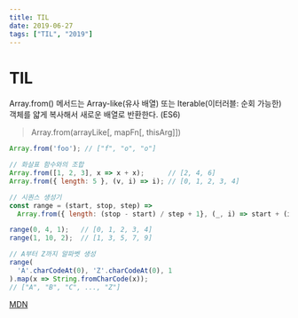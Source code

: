 ```yaml
---
title: TIL
date: 2019-06-27
tags: ["TIL", "2019"]
---
```


# TIL

Array.from() 메서드는 Array-like(유사 배열) 또는 Iterable(이터러블: 순회 가능한) 객체를 얇게 복사해서 새로운 배열로 반환한다. (ES6)

> Array.from(arrayLike[, mapFn[, thisArg]])

```javascript
Array.from('foo'); // ["f", "o", "o"]

// 화살표 함수와의 조합
Array.from([1, 2, 3], x => x + x);      // [2, 4, 6]
Array.from({ length: 5 }, (v, i) => i); // [0, 1, 2, 3, 4]

// 시퀀스 생성기
const range = (start, stop, step) =>
  Array.from({ length: (stop - start) / step + 1}, (_, i) => start + (i * step));

range(0, 4, 1);   // [0, 1, 2, 3, 4]
range(1, 10, 2);  // [1, 3, 5, 7, 9]

// A부터 Z까지 알파벳 생성
range(
  'A'.charCodeAt(0), 'Z'.charCodeAt(0), 1
).map(x => String.fromCharCode(x));
// ["A", "B", "C", ..., "Z"]
```

[MDN](https://developer.mozilla.org/en-US/docs/Web/JavaScript/Reference/Global_Objects/Array/from)
